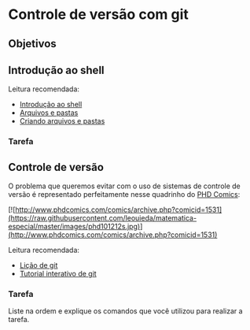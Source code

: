 # Controle de versão com git

## Objetivos

## Introdução ao shell

Leitura recomendada:

* [Introdução ao shell](http://swcarpentry.github.io/shell-novice/00-intro.html)
* [Arquivos e pastas](http://swcarpentry.github.io/shell-novice/01-filedir.html)
* [Criando arquivos e pastas](http://swcarpentry.github.io/shell-novice/02-create.html)

### Tarefa


## Controle de versão

O problema que queremos evitar com o uso de sistemas de controle de versão é
representado perfeitamente nesse quadrinho do
[PHD Comics](http://phdcomics.com/comics.php):

[![http://www.phdcomics.com/comics/archive.php?comicid=1531](https://raw.githubusercontent.com/leouieda/matematica-especial/master/images/phd101212s.jpg)](http://www.phdcomics.com/comics/archive.php?comicid=1531)

Leitura recomendada:

* [Lição de git](http://swcarpentry.github.io/git-novice/)
* [Tutorial interativo de git](https://try.github.io/levels/1/challenges/1)

### Tarefa

Liste na ordem e explique os comandos que você utilizou para realizar a tarefa.
